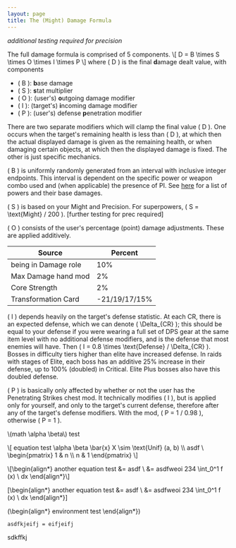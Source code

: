 ```yaml
---
layout: page
title: The (Might) Damage Formula
---
```


<script src="https://polyfill.io/v3/polyfill.min.js?features=es6"></script>
<script id="MathJax-script" async src="https://cdn.jsdelivr.net/npm/mathjax@3/es5/tex-chtml.js"></script>

*additional testing required for precision*

The full damage formula is comprised of 5 components.
\\[
D = B \times S \times O \times I \times P 
\\]
where \( D \) is the final **d**amage dealt value, with components

* \( B \): **b**ase damage
* \( S \): **s**tat multiplier
* \( O \): (user's) **o**utgoing damage modifier
* \( I \): (target's) **i**ncoming damage modifier
* \( P \): (user's) defense **p**enetration modifier

There are two separate modifiers which will clamp the final value \( D \). One occurs when the target's remaining health is less than \( D \), at which then the actual displayed damage is given as the remaining health, or when damaging certain objects, at which then the displayed damage is fixed. The other is just specific mechanics.

\( B \) is uniformly randomly generated from an interval with inclusive integer endpoints. This interval is dependent on the specific power or weapon combo used and (when applicable) the presence of PI. See [here](powers/index) for a list of powers and their base damages.

\( S \) is based on your Might and Precision. For superpowers, \( S = \text{Might} / 200 \). [further testing for prec required]

\( O \) consists of the user's percentage (point) damage adjustments. These are applied additively.

Source | Percent
--- | ---
being in Damage role | 10%
Max Damage hand mod | 2%
Core Strength | 2%
Transformation Card | -21/19/17/15% 

\( I \) depends heavily on the target's defense statistic. At each CR, there is an expected defense, which we can denote \( \Delta_{CR} \); this should be equal to your defense if you were wearing a full set of DPS gear at the same item level with no additional defense modifiers, and is the defense that most enemies will have. Then \( I = 0.8 \times \text{Defense} / \Delta_{CR} \).
Bosses in difficulty tiers higher than elite have increased defense. In raids with stages of Elite, each boss has an additive 25% increase in their defense, up to 100% (doubled) in Critical. Elite Plus bosses also have this doubled defense.

\( P \) is basically only affected by whether or not the user has the Penetrating Strikes chest mod. It technically modifies \( I \), but is applied only for yourself, and only to the target's current defense, therefore after any of the target's defense modifiers. With the mod, \( P = 1 / 0.98 \), otherwise \( P = 1 \).





\\(math \alpha \beta\\) test

\\[
equation test \alpha \beta \bar{x} X \sim \text{Unif} (a, b)
\\\\ asdf
\\ \begin{pmatrix}
1 & n
\\\\ n & 1
\end{pmatrix}
\\]

\\[\begin{align*}
another equation test &= asdf
\\ &= asdfweoi 234 \int_0^1 f (x) \ dx
\end{align*}\\]

\[\begin{align*}
another equation test &= asdf
\\ &= asdfweoi 234 \int_0^1 f (x) \ dx
\end{align*}\]

\(\begin{align*}
environment test
\end{align*}\)

```
asdfkjeifj = eifjeifj
```

sdkffkj

